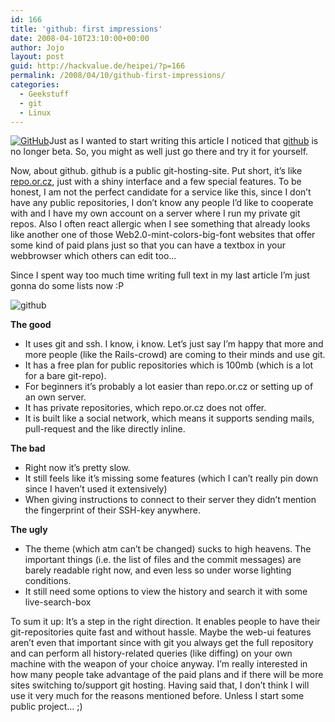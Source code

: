```yaml
---
id: 166
title: 'github: first impressions'
date: 2008-04-10T23:10:00+00:00
author: Jojo
layout: post
guid: http://hackvalue.de/heipei/?p=166
permalink: /2008/04/10/github-first-impressions/
categories:
  - Geekstuff
  - git
  - Linux
---
```

[<img data-echo="/weblog/github.png" alt="GitHub" class="alignleft" />](http://github.com)Just as I wanted to start writing this article I noticed that [github](http://github.com) is no longer beta. So, you might as well just go there and try it for yourself.
  
Now, about github. github is a public git-hosting-site. Put short, it&#8217;s like [repo.or.cz](http://repo.or.cz/), just with a shiny interface and a few special features. To be honest, I am not the perfect candidate for a service like this, since I don&#8217;t have any public repositories, I don&#8217;t know any people I&#8217;d like to cooperate with and I have my own account on a server where I run my private git repos. Also I often react allergic when I see something that already looks like another one of those Web2.0-mint-colors-big-font websites that offer some kind of paid plans just so that you can have a textbox in your webbrowser which others can edit too&#8230;
  
Since I spent way too much time writing full text in my last article I&#8217;m just gonna do some lists now :P
  
<img data-echo="/weblog/github-test.png" alt="github" class="aligncenter" />

**The good**

  * It uses git and ssh. I know, i know. Let&#8217;s just say I&#8217;m happy that more and more people (like the Rails-crowd) are coming to their minds and use git.
  * It has a free plan for public repositories which is 100mb (which is a lot for a bare git-repo).
  * For beginners it&#8217;s probably a lot easier than repo.or.cz or setting up of an own server.
  * It has private repositories, which repo.or.cz does not offer.
  * It is built like a social network, which means it supports sending mails, pull-request and the like directly inline.

**The bad**

  * Right now it&#8217;s pretty slow.
  * It still feels like it&#8217;s missing some features (which I can&#8217;t really pin down since I haven&#8217;t used it extensively)
  * When giving instructions to connect to their server they didn&#8217;t mention the fingerprint of their SSH-key anywhere.

**The ugly**

  * The theme (which atm can&#8217;t be changed) sucks to high heavens. The important things (i.e. the list of files and the commit messages) are barely readable right now, and even less so under worse lighting conditions.
  * It still need some options to view the history and search it with some live-search-box

To sum it up: It&#8217;s a step in the right direction. It enables people to have their git-repositories quite fast and without hassle. Maybe the web-ui features aren&#8217;t even that important since with git you always get the full repository and can perform all history-related queries (like diffing) on your own machine with the weapon of your choice anyway. I&#8217;m really interested in how many people take advantage of the paid plans and if there will be more sites switching to/support git hosting. Having said that, I don&#8217;t think I will use it very much for the reasons mentioned before. Unless I start some public project&#8230; ;)
